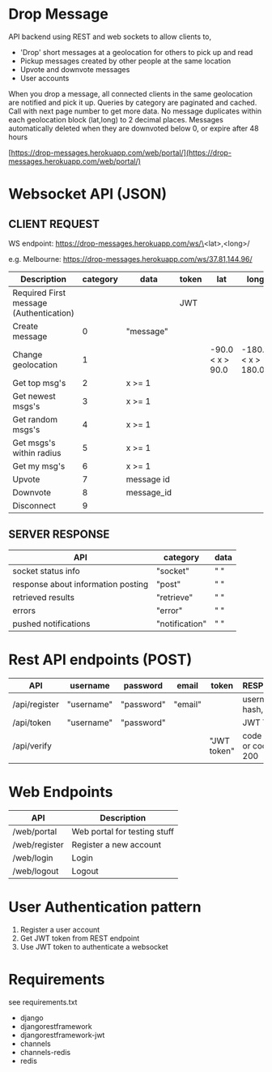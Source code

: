 Drop Message
============
API backend using REST and web sockets to allow clients to,
- 'Drop' short messages at a geolocation for others to pick up and read
- Pickup messages created by other people at the same location
- Upvote and downvote messages
- User accounts

When you drop a message, all connected clients in the same geolocation are notified and pick it up. Queries by category are paginated and cached. Call with next page number to get more data. No message duplicates within each geolocation block (lat,long) to 2 decimal places. Messages automatically deleted when they are downvoted below 0, or expire after 48 hours

[https://drop-messages.herokuapp.com/web/portal/](https://drop-messages.herokuapp.com/web/portal/)

Websocket API (JSON)
===============
CLIENT REQUEST
-------
WS endpoint: https://drop-messages.herokuapp.com/ws/\<lat\>,\<long\>/

e.g. Melbourne: https://drop-messages.herokuapp.com/ws/37.81,144.96/

|Description|category|data|token|lat|long|
|-----------|------|------|-----|---|----|
|Required First message (Authentication)|||JWT|
|Create message|0|"message"|
|Change geolocation|1|||-90.0 < x > 90.0|-180.0 < x > 180.0|
|Get top msg's|2|x >= 1|
|Get newest msgs's|3|x >= 1|
|Get random msgs's|4|x >= 1|
|Get msgs's within radius|5|x >= 1|||||
|Get my msg's|6|x >= 1|
|Upvote|7|message id|
|Downvote|8|message_id|
|Disconnect|9|

SERVER RESPONSE
---------
|API|category|data|
|---|--------|----|
|socket status info|"socket"|" "|
|response about information posting|"post"|" "|
|retrieved results|"retrieve"|" "|
|errors|"error"|" "|
|pushed notifications|"notification"|" "|

Rest API endpoints (POST)
===========
|API|username|password|email|token|RESPONSE|
|---|--------|--------|-----|-----|--------|
|/api/register|"username"|"password"|"email"||username, hash, email|
|/api/token|"username"|"password"|||JWT Token|
|/api/verify||||"JWT token"|code 400 or code 200|


Web Endpoints
===========
|API|Description|
|---|-----------|
|/web/portal|Web portal for testing stuff
|/web/register|Register a new account
|/web/login|Login
|/web/logout|Logout

User Authentication pattern
==============
1. Register a user account
2. Get JWT token from REST endpoint
3. Use JWT token to authenticate a websocket

Requirements
============
see requirements.txt
- django
- djangorestframework
- djangorestframework-jwt
- channels
- channels-redis
- redis
